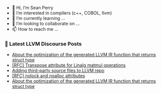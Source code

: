 - 👋 Hi, I’m Sean Perry
- 👀 I’m interested in compilers (c++, COBOL, llvm)
- 🌱 I’m currently learning ...
- 💞️ I’m looking to collaborate on ...
- 📫 How to reach me ...

<!---
s66perry/s66perry is a ✨ special ✨ repository because its `README.md` (this file) appears on your GitHub profile.
You can click the Preview link to take a look at your changes.
--->
### 📕 Latest LLVM Discourse Posts

<!-- DISCOURSE-LLVM:START -->
- [About the optimization of the generated LLVM IR function that returns struct type](https://discourse.llvm.org/t/about-the-optimization-of-the-generated-llvm-ir-function-that-returns-struct-type/80308#post_4)
- [[RFC] Transpose attribute for Linalg matmul operations](https://discourse.llvm.org/t/rfc-transpose-attribute-for-linalg-matmul-operations/80092?page=2#post_31)
- [Adding third-party source files to LLVM repo](https://discourse.llvm.org/t/adding-third-party-source-files-to-llvm-repo/80283#post_7)
- [[RFC] nolock and noalloc attributes](https://discourse.llvm.org/t/rfc-nolock-and-noalloc-attributes/76837?page=5#post_101)
- [About the optimization of the generated LLVM IR function that returns struct type](https://discourse.llvm.org/t/about-the-optimization-of-the-generated-llvm-ir-function-that-returns-struct-type/80308#post_3)
<!-- DISCOURSE-LLVM:END -->
